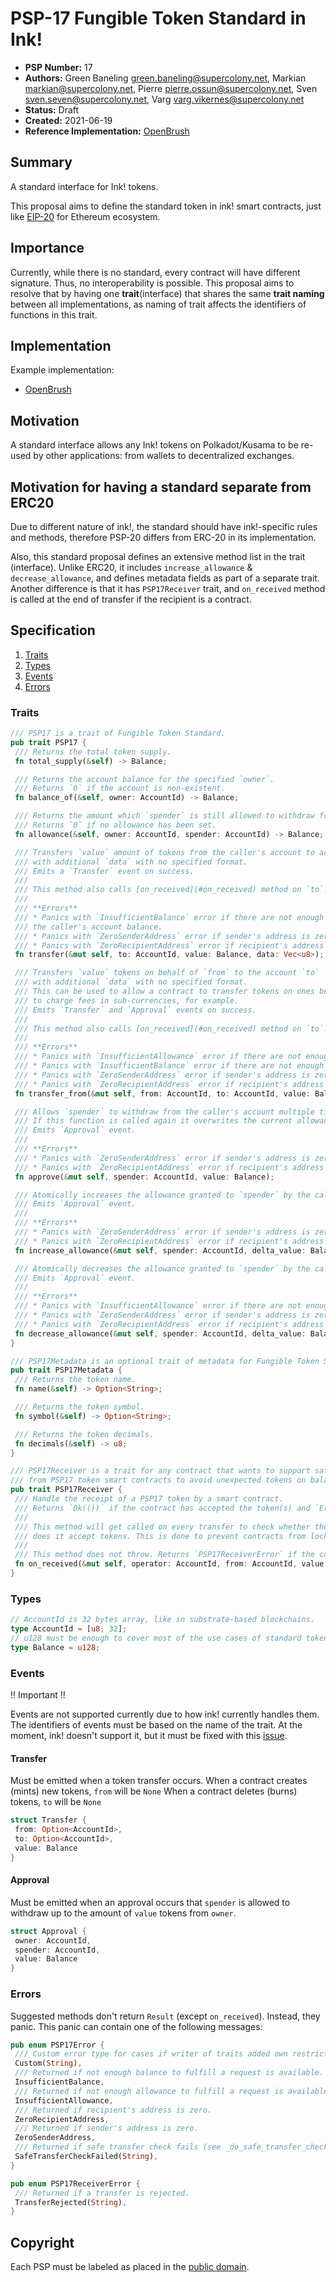 # PSP-17 Fungible Token Standard in Ink!

- **PSP Number:** 17
- **Authors:** Green Baneling <green.baneling@supercolony.net>, Markian <markian@supercolony.net>, Pierre <pierre.ossun@supercolony.net>, Sven <sven.seven@supercolony.net>, Varg <varg.vikernes@supercolony.net>
- **Status:** Draft
- **Created:** 2021-06-19
- **Reference Implementation:** [OpenBrush](https://github.com/Supercolony-net/openbrush-contracts/blob/main/contracts/token/psp20/impls.rs)


## Summary

A standard interface for Ink! tokens.

This proposal aims to define the standard token in ink! smart contracts, just like [EIP-20](https://github.com/ethereum/EIPs/edit/master/EIPS/eip-20.md) for Ethereum ecosystem.

## Importance
Currently, while there is no standard, every contract will have different signature. Thus, no interoperability is possible. This proposal aims to resolve that by having one **trait**(interface) that shares the
same **trait naming** between all implementations, as naming of trait affects the identifiers of functions in this trait.

## Implementation

Example implementation:

- [OpenBrush](https://github.com/Supercolony-net/openbrush-contracts/blob/main/contracts/token/psp20/impls.rs)

## Motivation

A standard interface allows any Ink! tokens on Polkadot/Kusama to be re-used by other applications: from wallets to decentralized exchanges.


## Motivation for having a standard separate from ERC20

Due to different nature of ink!, the standard should have ink!-specific rules and methods,
therefore PSP-20 differs from ERC-20 in its implementation.

Also, this standard proposal defines an extensive method list in the trait (interface). Unlike ERC20, it includes `increase_allowance` & `decrease_allowance`, and defines metadata fields as part of a separate trait.
Another difference is that it has `PSP17Receiver` trait, and `on_received` method is called at the end of transfer if the recipient is a contract.


## Specification
1. [Traits](#Traits)
2. [Types](#Types)
3. [Events](#Events)
4. [Errors](#Errors)

### Traits

```rust
/// PSP17 is a trait of Fungible Token Standard.
pub trait PSP17 {
 /// Returns the total token supply.
 fn total_supply(&self) -> Balance;

 /// Returns the account balance for the specified `owner`.
 /// Returns `0` if the account is non-existent.
 fn balance_of(&self, owner: AccountId) -> Balance;

 /// Returns the amount which `spender` is still allowed to withdraw from `owner`.
 /// Returns `0` if no allowance has been set.
 fn allowance(&self, owner: AccountId, spender: AccountId) -> Balance;

 /// Transfers `value` amount of tokens from the caller's account to account `to`
 /// with additional `data` with no specified format.
 /// Emits a `Transfer` event on success.
 /// 
 /// This method also calls [on_received](#on_received) method on `to`.
 /// 
 /// **Errors**
 /// * Panics with `InsufficientBalance` error if there are not enough tokens on
 /// the caller's account balance.
 /// * Panics with `ZeroSenderAddress` error if sender's address is zero.
 /// * Panics with `ZeroRecipientAddress` error if recipient's address is zero.
 fn transfer(&mut self, to: AccountId, value: Balance, data: Vec<u8>);

 /// Transfers `value` tokens on behalf of `from` to the account `to` 
 /// with additional `data` with no specified format.
 /// This can be used to allow a contract to transfer tokens on ones behalf and/or 
 /// to charge fees in sub-currencies, for example.
 /// Emits `Transfer` and `Approval` events on success.
 /// 
 /// This method also calls [on_received](#on_received) method on `to`.
 /// 
 /// **Errors**
 /// * Panics with `InsufficientAllowance` error if there are not enough tokens allowed for the caller to withdraw from `from`.
 /// * Panics with `InsufficientBalance` error if there are not enough tokens on the account balance of `from`.
 /// * Panics with `ZeroSenderAddress` error if sender's address is zero.
 /// * Panics with `ZeroRecipientAddress` error if recipient's address is zero.
 fn transfer_from(&mut self, from: AccountId, to: AccountId, value: Balance, data: Vec<u8>);

 /// Allows `spender` to withdraw from the caller's account multiple times, up to the `value` amount.
 /// If this function is called again it overwrites the current allowance with `value`.
 /// Emits `Approval` event.
 /// 
 /// **Errors**
 /// * Panics with `ZeroSenderAddress` error if sender's address is zero.
 /// * Panics with `ZeroRecipientAddress` error if recipient's address is zero.
 fn approve(&mut self, spender: AccountId, value: Balance);

 /// Atomically increases the allowance granted to `spender` by the caller by `delta_value`.
 /// Emits `Approval` event.
 /// 
 /// **Errors**
 /// * Panics with `ZeroSenderAddress` error if sender's address is zero.
 /// * Panics with `ZeroRecipientAddress` error if recipient's address is zero.
 fn increase_allowance(&mut self, spender: AccountId, delta_value: Balance);

 /// Atomically decreases the allowance granted to `spender` by the caller by `delta_value`.
 /// Emits `Approval` event.
 /// 
 /// **Errors**
 /// * Panics with `InsufficientAllowance` error if there are not enough tokens allowed by owner for `spender`.
 /// * Panics with `ZeroSenderAddress` error if sender's address is zero.
 /// * Panics with `ZeroRecipientAddress` error if recipient's address is zero.
 fn decrease_allowance(&mut self, spender: AccountId, delta_value: Balance);
}

/// PSP17Metadata is an optional trait of metadata for Fungible Token Standard.
pub trait PSP17Metadata {
 /// Returns the token name.
 fn name(&self) -> Option<String>;

 /// Returns the token symbol.
 fn symbol(&self) -> Option<String>;

 /// Returns the token decimals.
 fn decimals(&self) -> u8;
}

/// PSP17Receiver is a trait for any contract that wants to support safe transfers
/// from PSP17 token smart contracts to avoid unexpected tokens on balance of contract.
pub trait PSP17Receiver {
 /// Handle the receipt of a PSP17 token by a smart contract.
 /// Returns `Ok(())` if the contract has accepted the token(s) and `Err(PSP17ReceiverError::TransferRejected(String))` otherwise.
 /// 
 /// This method will get called on every transfer to check whether the recipient in `transfer` is a contract, and if it is,
 /// does it accept tokens. This is done to prevent contracts from locking tokens forever.
 /// 
 /// This method does not throw. Returns `PSP17ReceiverError` if the contract does not accept the tokens.
 fn on_received(&mut self, operator: AccountId, from: AccountId, value: Balance, data: Vec<u8>) -> Result<(), PSP17ReceiverError>;
}
```

### Types
```rust
// AccountId is 32 bytes array, like in substrate-based blockchains.
type AccountId = [u8; 32];
// u128 must be enough to cover most of the use cases of standard token.
type Balance = u128;
```

### Events

‼️ Important ‼️

Events are not supported currently due to how ink! currently handles them.  
The identifiers of events must be based on the name of the trait. At the moment, ink! doesn't support it,
but it must be fixed with this [issue](https://github.com/paritytech/ink/issues/809). 

#### Transfer 
Must be emitted when a token transfer occurs.
When a contract creates (mints) new tokens, `from` will be `None`
When a contract deletes (burns) tokens, `to` will be `None`
```rust
struct Transfer {
 from: Option<AccountId>,
 to: Option<AccountId>,
 value: Balance
}
```

#### Approval
Must be emitted when an approval occurs that `spender` is allowed to withdraw up to the amount of `value` tokens from `owner`.
```rust
struct Approval {
 owner: AccountId,
 spender: AccountId,
 value: Balance
}
```

### Errors
Suggested methods don't return `Result` (except `on_received`). Instead, they panic.
This panic can contain one of the following messages:

```rust
pub enum PSP17Error {
 /// Custom error type for cases if writer of traits added own restrictions
 Custom(String),
 /// Returned if not enough balance to fulfill a request is available.
 InsufficientBalance,
 /// Returned if not enough allowance to fulfill a request is available.
 InsufficientAllowance,
 /// Returned if recipient's address is zero.
 ZeroRecipientAddress,
 /// Returned if sender's address is zero.
 ZeroSenderAddress,
 /// Returned if safe transfer check fails (see _do_safe_transfer_check() in PSP17 trait)
 SafeTransferCheckFailed(String),
}

pub enum PSP17ReceiverError {
 /// Returned if a transfer is rejected.
 TransferRejected(String),
}
```
## Copyright

Each PSP must be labeled as placed in the
[public domain](https://creativecommons.org/publicdomain/zero/1.0/).

